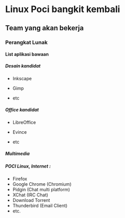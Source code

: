 # Linux Poci bangkit kembali
## Team yang akan bekerja
### Perangkat Lunak

#### List aplikasi bawaan

##### Desain kandidat

- Inkscape

- Gimp

- etc

##### Office kandidat

- LibreOffice

- Evince

- etc

##### Multimedia

##### POCI Linux, Internet :

- Firefox
- Google Chrome (Chromium)
- Pidgin (Chat multi platform)
- XChat (IRC Chat)
- Download Torrent
- Thunderbird (Email Client)
- etc.
